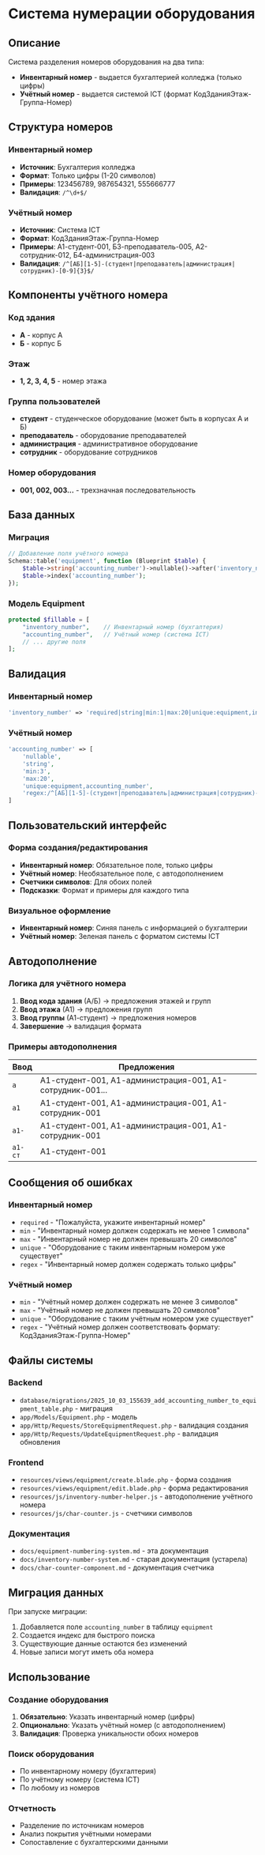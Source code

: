 # Система нумерации оборудования

## Описание

Система разделения номеров оборудования на два типа:
- **Инвентарный номер** - выдается бухгалтерией колледжа (только цифры)
- **Учётный номер** - выдается системой ICT (формат КодЗданияЭтаж-Группа-Номер)

## Структура номеров

### Инвентарный номер
- **Источник**: Бухгалтерия колледжа
- **Формат**: Только цифры (1-20 символов)
- **Примеры**: 123456789, 987654321, 555666777
- **Валидация**: `/^\d+$/`

### Учётный номер
- **Источник**: Система ICT
- **Формат**: КодЗданияЭтаж-Группа-Номер
- **Примеры**: А1-студент-001, Б3-преподаватель-005, А2-сотрудник-012, Б4-администрация-003
- **Валидация**: `/^[АБ][1-5]-(студент|преподаватель|администрация|сотрудник)-[0-9]{3}$/`

## Компоненты учётного номера

### Код здания
- **А** - корпус А
- **Б** - корпус Б

### Этаж
- **1, 2, 3, 4, 5** - номер этажа

### Группа пользователей
- **студент** - студенческое оборудование (может быть в корпусах А и Б)
- **преподаватель** - оборудование преподавателей
- **администрация** - административное оборудование
- **сотрудник** - оборудование сотрудников

### Номер оборудования
- **001, 002, 003...** - трехзначная последовательность

## База данных

### Миграция
```php
// Добавление поля учётного номера
Schema::table('equipment', function (Blueprint $table) {
    $table->string('accounting_number')->nullable()->after('inventory_number');
    $table->index('accounting_number');
});
```

### Модель Equipment
```php
protected $fillable = [
    "inventory_number",    // Инвентарный номер (бухгалтерия)
    "accounting_number",   // Учётный номер (система ICT)
    // ... другие поля
];
```

## Валидация

### Инвентарный номер
```php
'inventory_number' => 'required|string|min:1|max:20|unique:equipment,inventory_number|regex:/^\d+$/'
```

### Учётный номер
```php
'accounting_number' => [
    'nullable',
    'string',
    'min:3',
    'max:20',
    'unique:equipment,accounting_number',
    'regex:/^[АБ][1-5]-(студент|преподаватель|администрация|сотрудник)-[0-9]{3}$/'
]
```

## Пользовательский интерфейс

### Форма создания/редактирования
- **Инвентарный номер**: Обязательное поле, только цифры
- **Учётный номер**: Необязательное поле, с автодополнением
- **Счетчики символов**: Для обоих полей
- **Подсказки**: Формат и примеры для каждого типа

### Визуальное оформление
- **Инвентарный номер**: Синяя панель с информацией о бухгалтерии
- **Учётный номер**: Зеленая панель с форматом системы ICT

## Автодополнение

### Логика для учётного номера
1. **Ввод кода здания** (А/Б) → предложения этажей и групп
2. **Ввод этажа** (А1) → предложения групп
3. **Ввод группы** (А1-студент) → предложения номеров
4. **Завершение** → валидация формата

### Примеры автодополнения
| Ввод | Предложения |
|------|-------------|
| `а` | А1-студент-001, А1-администрация-001, А1-сотрудник-001... |
| `а1` | А1-студент-001, А1-администрация-001, А1-сотрудник-001 |
| `а1-` | А1-студент-001, А1-администрация-001, А1-сотрудник-001 |
| `а1-ст` | А1-студент-001 |

## Сообщения об ошибках

### Инвентарный номер
- `required` - "Пожалуйста, укажите инвентарный номер"
- `min` - "Инвентарный номер должен содержать не менее 1 символа"
- `max` - "Инвентарный номер не должен превышать 20 символов"
- `unique` - "Оборудование с таким инвентарным номером уже существует"
- `regex` - "Инвентарный номер должен содержать только цифры"

### Учётный номер
- `min` - "Учётный номер должен содержать не менее 3 символов"
- `max` - "Учётный номер не должен превышать 20 символов"
- `unique` - "Оборудование с таким учётным номером уже существует"
- `regex` - "Учётный номер должен соответствовать формату: КодЗданияЭтаж-Группа-Номер"

## Файлы системы

### Backend
- `database/migrations/2025_10_03_155639_add_accounting_number_to_equipment_table.php` - миграция
- `app/Models/Equipment.php` - модель
- `app/Http/Requests/StoreEquipmentRequest.php` - валидация создания
- `app/Http/Requests/UpdateEquipmentRequest.php` - валидация обновления

### Frontend
- `resources/views/equipment/create.blade.php` - форма создания
- `resources/views/equipment/edit.blade.php` - форма редактирования
- `resources/js/inventory-number-helper.js` - автодополнение учётного номера
- `resources/js/char-counter.js` - счетчики символов

### Документация
- `docs/equipment-numbering-system.md` - эта документация
- `docs/inventory-number-system.md` - старая документация (устарела)
- `docs/char-counter-component.md` - документация счетчика

## Миграция данных

При запуске миграции:
1. Добавляется поле `accounting_number` в таблицу `equipment`
2. Создается индекс для быстрого поиска
3. Существующие данные остаются без изменений
4. Новые записи могут иметь оба номера

## Использование

### Создание оборудования
1. **Обязательно**: Указать инвентарный номер (цифры)
2. **Опционально**: Указать учётный номер (с автодополнением)
3. **Валидация**: Проверка уникальности обоих номеров

### Поиск оборудования
- По инвентарному номеру (бухгалтерия)
- По учётному номеру (система ICT)
- По любому из номеров

### Отчетность
- Разделение по источникам номеров
- Анализ покрытия учётными номерами
- Сопоставление с бухгалтерскими данными
